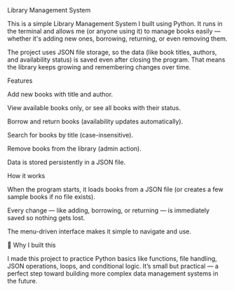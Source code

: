 Library Management System

This is a simple Library Management System I built using Python.
It runs in the terminal and allows me (or anyone using it) to manage books easily — whether it's adding new ones, borrowing, returning, or even removing them.

The project uses JSON file storage, so the data (like book titles, authors, and availability status) is saved even after closing the program. That means the library keeps growing and remembering changes over time.

Features

Add new books with title and author.

View available books only, or see all books with their status.

Borrow and return books (availability updates automatically).

Search for books by title (case-insensitive).

Remove books from the library (admin action).

Data is stored persistently in a JSON file.

How it works

When the program starts, it loads books from a JSON file (or creates a few sample books if no file exists).

Every change — like adding, borrowing, or returning — is immediately saved so nothing gets lost.

The menu-driven interface makes it simple to navigate and use.

📌 Why I built this

I made this project to practice Python basics like functions, file handling, JSON operations, loops, and conditional logic.
It’s small but practical — a perfect step toward building more complex data management systems in the future.
